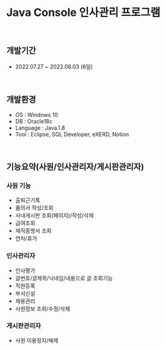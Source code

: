 
<h1>Java Console 인사관리 프로그램</h1>
<br>

<!-- PROJECT DESCRIPTION -->
## 개발기간
- 2022.07.27 ~ 2022.08.03 (6일)
<br>

## 개발환경 <a name="built-with"></a>
- OS : Windows 10
- DB : Oracle18c 
- Language : Java.1.8
- Tool : Eclipse, SQL Developer, eXERD, Notion

<br>

## 기능요약(사원/인사관리자/게시판관리자)

### 사원 기능
- 출퇴근기록
- 품의서 작성/조회
- 사내게시판 조회(페이지)/작성/삭제
- 급여조회
- 재직증명서 조회
- 연차/휴가

### 인사관리자
- 인사평가
- 글번호/글제목/닉네임/내용으로 글 조회기능
- 직원등록
- 부서신설
- 채용관리
- 사원정보 조회/수정/삭제

### 게시판관리자
- 사원 이용정지/해제







